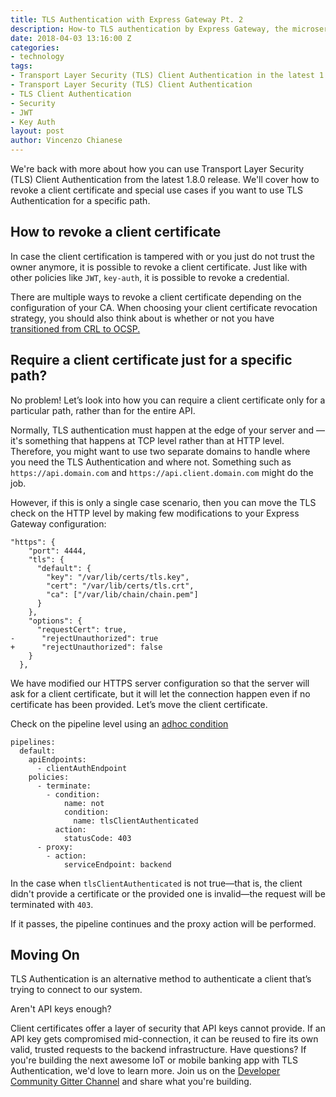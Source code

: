 ```yaml
---
title: TLS Authentication with Express Gateway Pt. 2
description: How-to TLS authentication by Express Gateway, the microservices and serverless API gateway built on Express.JS - Part 2.
date: 2018-04-03 13:16:00 Z
categories:
- technology
tags:
- Transport Layer Security (TLS) Client Authentication in the latest 1.8.0 release
- Transport Layer Security (TLS) Client Authentication
- TLS Client Authentication
- Security
- JWT
- Key Auth
layout: post
author: Vincenzo Chianese
---
```


We're back with more about how you can use Transport Layer Security (TLS) Client Authentication from the latest 1.8.0 release. We'll cover how to revoke a client certificate and special use cases if you want to use TLS Authentication for a specific path.

<!--excerpt-->

## How to revoke a client certificate

In case the client certification is tampered with or you just do not trust the owner anymore, it is possible to revoke a client certificate. Just like with other policies like  `JWT`, `key-auth`, it is possible to revoke a credential.

There are multiple ways to revoke a client certificate depending on the configuration of your CA. When choosing your client certificate revocation strategy, you should also think about is whether or not you have [transitioned from CRL to OCSP.](https://www.fir3net.com/Security/Concepts-and-Terminology/certificate-revocation.html)

## Require a client certificate just for a specific path?

No problem! Let’s look into how you can require a client certificate only for a particular path, rather than for the entire API.

Normally, TLS authentication must happen at the edge of your server and — it's something that happens at TCP level rather than at HTTP level. Therefore, you might want to use two separate domains to handle where you need the TLS Authentication and where not. Something such as `https://api.domain.com` and `https://api.client.domain.com` might do the job.

However, if this is only a single case scenario, then you can move the TLS check on the HTTP level by making few modifications to your Express Gateway configuration:

```
"https": {
    "port": 4444,
    "tls": {
      "default": {
        "key": "/var/lib/certs/tls.key",
        "cert": "/var/lib/certs/tls.crt",
        "ca": ["/var/lib/chain/chain.pem"]
      }
    },
    "options": {
      "requestCert": true,
-      "rejectUnauthorized": true
+      "rejectUnauthorized": false
    }
  },
```

We have modified our HTTPS server configuration so that the server will ask for a client certificate, but it will let the connection happen even if no certificate has been provided. Let’s move the client certificate.

Check on the pipeline level using an [adhoc condition](https://www.express-gateway.io/docs/policies/customization/conditions/#tlsclientauthenticated)

```
pipelines:
  default:
    apiEndpoints:
      - clientAuthEndpoint
    policies:
      - terminate:
        - condition:
            name: not
            condition:
              name: tlsClientAuthenticated
          action:
            statusCode: 403
      - proxy:
        - action:
            serviceEndpoint: backend
```

In the case when `tlsClientAuthenticated` is not true—that is, the client didn't provide a certificate or the provided one is invalid—the request will be terminated with `403`.

If it passes, the pipeline continues and the proxy action will be performed.

## Moving On
TLS Authentication is an alternative method to authenticate a client that’s trying to connect to our system.

Aren't API keys enough?

Client certificates offer a layer of security that API keys cannot provide. If an API key gets compromised mid-connection, it can be reused to fire its own valid, trusted requests to the backend infrastructure. Have questions? If you're building the next awesome IoT or mobile banking app with TLS Authentication, we'd love to  learn more. Join us on the [Developer Community Gitter Channel](https://gitter.im/ExpressGateway/express-gateway) and share what you're building.
